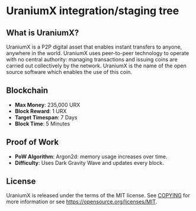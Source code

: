 UraniumX integration/staging tree
==================================

What is UraniumX?
--------------------
UraniumX is a P2P digital asset that enables instant transfers to anyone, anywhere 
in the world.  UraniumX uses peer-to-peer technology to operate with no central 
authority: managing transactions and issuing coins are carried out collectively 
by the network. UraniumX is the name of the open source software which enables 
the use of this coin.

Blockchain
----------
- **Max Money**: 235,000 URX
- **Block Reward**: 1 URX
- **Target Timespan**: 7 Days
- **Block Time**: 5 Minutes

Proof of Work
-------------
- **PoW Algorithm**: Argon2d: memory usage increases over time.
- **Difficulty**: Uses Dark Gravity Wave and updates every block.

License
-------
UraniumX is released under the terms of the MIT license. See 
[COPYING](COPYING) for more information or see https://opensource.org/licenses/MIT.
